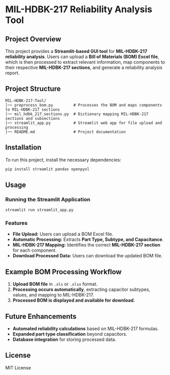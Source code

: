 # MIL-HDBK-217 Reliability Analysis Tool

## Project Overview
This project provides a **Streamlit-based GUI tool** for **MIL-HDBK-217 reliability analysis**. Users can upload a **Bill of Materials (BOM) Excel file**, which is then processed to extract relevant information, map components to their respective **MIL-HDBK-217 sections**, and generate a reliability analysis report.

## Project Structure
```
MIL-HDBK-217-Tool/
│── preprocess_bom.py         # Processes the BOM and maps components to MIL-HDBK-217 sections
│── mil_hdbk_217_sections.py  # Dictionary mapping MIL-HDBK-217 sections and subsections
│── streamlit_app.py          # Streamlit web app for file upload and processing
│── README.md                 # Project documentation
```

## Installation
To run this project, install the necessary dependencies:
```bash
pip install streamlit pandas openpyxl
```

## Usage
### Running the Streamlit Application
```bash
streamlit run streamlit_app.py
```

### Features
- **File Upload:** Users can upload a BOM Excel file.
- **Automatic Processing:** Extracts **Part Type, Subtype, and Capacitance**.
- **MIL-HDBK-217 Mapping:** Identifies the correct **MIL-HDBK-217 section** for each component.
- **Download Processed Data:** Users can download the updated BOM file.

## Example BOM Processing Workflow
1. **Upload BOM file** in `.xls` or `.xlsx` format.
2. **Processing occurs automatically**, extracting capacitor subtypes, values, and mapping to MIL-HDBK-217.
3. **Processed BOM is displayed and available for download.**

## Future Enhancements
- **Automated reliability calculations** based on MIL-HDBK-217 formulas.
- **Expanded part type classification** beyond capacitors.
- **Database integration** for storing processed data.

## License
MIT License

